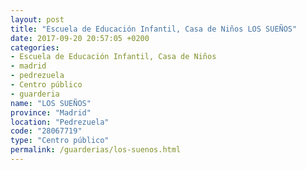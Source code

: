 ```yaml
---
layout: post
title: "Escuela de Educación Infantil, Casa de Niños LOS SUEÑOS"
date: 2017-09-20 20:57:05 +0200
categories:
- Escuela de Educación Infantil, Casa de Niños
- madrid
- pedrezuela
- Centro público
- guarderia
name: "LOS SUEÑOS"
province: "Madrid"
location: "Pedrezuela"
code: "28067719"
type: "Centro público"
permalink: /guarderias/los-suenos.html
---
```


